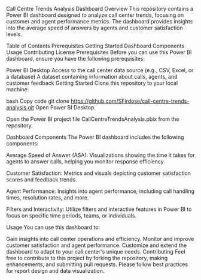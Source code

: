 Call Centre Trends Analysis Dashboard
Overview
This repository contains a Power BI dashboard designed to analyze call center trends, focusing on customer and agent performance metrics. The dashboard provides insights into the average speed of answers by agents and customer satisfaction levels.

Table of Contents
Prerequisites
Getting Started
Dashboard Components
Usage
Contributing
License
Prerequisites
Before you can use this Power BI dashboard, ensure you have the following prerequisites:

Power BI Desktop
Access to the call center data source (e.g., CSV, Excel, or a database)
A dataset containing information about calls, agents, and customer feedback
Getting Started
Clone this repository to your local machine:

bash
Copy code
git clone https://github.com/SFirdose/call-centre-trends-analysis.git
Open Power BI Desktop.

Open the Power BI project file CallCentreTrendsAnalysis.pbix from the repository.

Dashboard Components
The Power BI dashboard includes the following components:

Average Speed of Answer (ASA): Visualizations showing the time it takes for agents to answer calls, helping you monitor response efficiency.

Customer Satisfaction: Metrics and visuals depicting customer satisfaction scores and feedback trends.

Agent Performance: Insights into agent performance, including call handling times, resolution rates, and more.

Filters and Interactivity: Utilize filters and interactive features in Power BI to focus on specific time periods, teams, or individuals.

Usage
You can use this dashboard to:

Gain insights into call center operations and efficiency.
Monitor and improve customer satisfaction and agent performance.
Customize and extend the dashboard to adapt to your call center's unique needs.
Contributing
Feel free to contribute to this project by forking the repository, making enhancements, and submitting pull requests. Please follow best practices for report design and data visualization.
